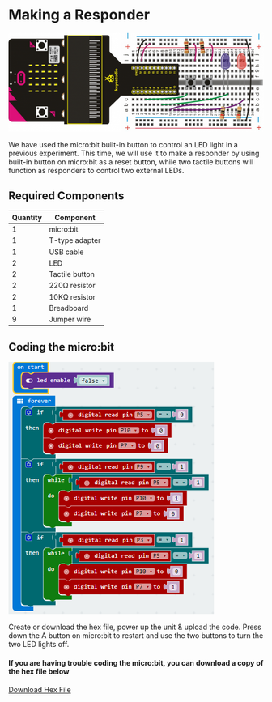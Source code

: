 # Making a Responder

![alt text](making-a-responder.png "Making a Responder")

We have used the micro:bit built-in button to control an LED light in a previous experiment. This time, we will use it to make a responder by using built-in button on micro:bit as a reset button, while two tactile buttons will function as responders to control two external LEDs.

## Required Components
Quantity | Component
--- | ---
1 | micro:bit
1 | T-type adapter
1 | USB cable
2 | LED
2 | Tactile button
2 | 220Ω resistor
2 | 10KΩ resistor
1 | Breadboard
9 | Jumper wire

## Coding the micro:bit
![alt text](making-a-responder-code.png "Making a Responder - Code Block")

Create or download the hex file, power up the unit & upload the code. Press down the A button on micro:bit to restart and use the two buttons to turn the two LED lights off.
#### If you are having trouble coding the micro:bit, you can download a copy of the hex file below
[Download Hex File](https://github.com/Jaycar-Electronics/micro-bit-Starter-Kit/blob/master/Project%205%20-%20Making%20a%20Responder/Making-a-Responder.zip?raw=true)
